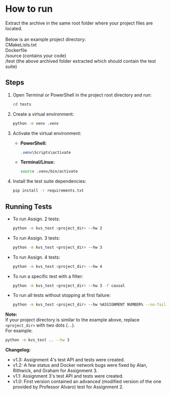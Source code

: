 # How to run

Extract the archive in the same root folder where your project files are located.<br><br>
Below is an example project directory:<br>
CMakeLists.txt<br>
Dockerfile<br>
/source (contains your code)<br>
/test (the above archived folder extracted which should contain the test suite)<br>

## Steps

1. Open Terminal or PowerShell in the project root directory and run:
    ```sh
    cd tests
    ```

2. Create a virtual environment:
    ```sh
    python -m venv .venv
    ```

3. Activate the virtual environment:

    - **PowerShell:**
      ```powershell
      .venv\Scripts\activate
      ```

    - **Terminal/Linux:**
      ```bash
      source .venv/bin/activate
      ```

4. Install the test suite dependencies:
    ```sh
    pip install -r requirements.txt
    ```

## Running Tests

- To run Assign. 2 tests:
    ```sh
    python -m kvs_test <project_dir> --hw 2
    ```

- To run Assign. 3 tests:
    ```sh
    python -m kvs_test <project_dir> --hw 3
    ```

- To run Assign. 4 tests:
    ```sh
    python -m kvs_test <project_dir> --hw 4
    ```

- To run a specific test with a filter:
    ```sh
    python -m kvs_test <project_dir> --hw 3 -f causal
    ```
- To run all tests without stopping at first failure:
    ```sh
    python -m kvs_test <project_dir> --hw %ASSIGNMENT NUMBER% --no-fail-fast
    ```
**Note:**  
If your project directory is similar to the example above, replace `<project_dir>` with two dots (`..`).  
For example:
```sh
python -m kvs_test .. --hw 3
```

**Changelog:**
* v1.3: Assignment 4's test API and tests were created.
* v1.2: A few status and Docker network bugs were fixed by Alan, Rithwick, and Graham for Assignment 3.
* v1.1: Assignment 3's test API and tests were created.
* v1.0: First version contained an advanced (modified version of the one provided by Professor Alvaro) test for Assignment 2.
